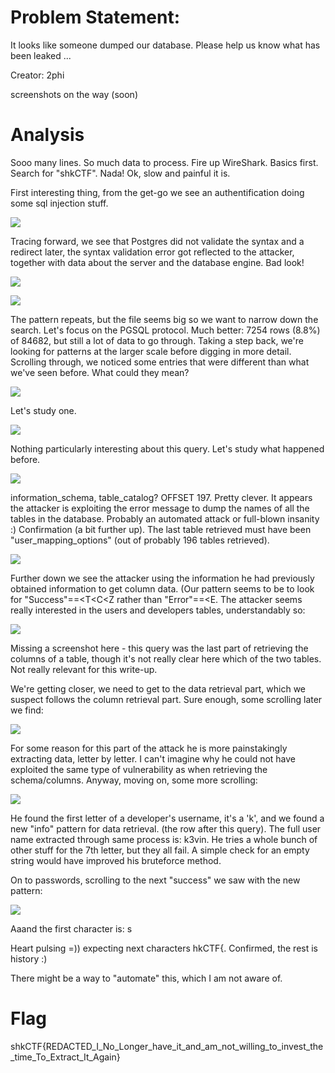 # Problem Statement:

It looks like someone dumped our database. Please help us know what has been leaked ...

Creator: 2phi

screenshots on the way (soon)

# Analysis

Sooo many lines. So much data to process. Fire up WireShark. Basics first. Search for "shkCTF". Nada! Ok, slow and painful it is. 

First interesting thing, from the get-go we see an authentification doing some sql injection stuff.

![](../Images/injection_1.PNG)

Tracing forward, we see that Postgres did not validate the syntax and a redirect later, the syntax validation error got reflected to the attacker, together with data about the  server and the database engine. Bad look!  

![](../Images/injection_2.PNG)

![](../Images/injection_3.PNG)

The pattern repeats, but the file seems big so we want to narrow down the search. Let's focus on the PGSQL protocol. Much better: 7254 rows (8.8%) of 84682, but still a lot of data to go through. Taking a step back, we're looking for patterns at the larger scale before digging in more detail. Scrolling through, we noticed some entries that were different than what we've seen before. What could they mean? 

![](../Images/injection_4.PNG)

Let's study one. 

![](../Images/injection_5.PNG)

Nothing particularly interesting about this query. Let's study what happened before.

![](../Images/injection_6.PNG)

information_schema, table_catalog? OFFSET 197. Pretty clever. It appears the attacker is exploiting the error message to dump the names of all the tables in the database. Probably an automated attack or full-blown insanity :) Confirmation (a bit further up). The last table retrieved must have been "user_mapping_options" (out of probably 196 tables retrieved).

![](../Images/injection_7.PNG)

Further down we see the attacker using the information he had previously obtained information to get column data. (Our pattern seems to be to look for "Success"==<T<C<Z rather than "Error"==<E. The attacker seems really interested in the users and developers tables, understandably so: 

![](../Images/injection_8.PNG)

Missing a screenshot here - this query was the last part of retrieving the columns of a table, though it's not really clear here which of the two tables. Not really relevant for this write-up.

We're getting closer, we need to get to the data retrieval part, which we suspect follows the column retrieval part. Sure enough, some scrolling later we find:

![](../Images/injection_9.PNG)

For some reason for this part of the attack he is more painstakingly extracting data, letter by letter. I can't imagine why he could not have exploited the same type of vulnerability as when retrieving the schema/columns. Anyway, moving on, some more scrolling:

![](../Images/injection_10.PNG)

He found the first letter of a developer's username, it's a 'k', and we found a new "info" pattern for data retrieval. (the row after this query). The full user name extracted through same process is: k3vin. He tries a whole bunch of other stuff for the 7th letter, but they all fail. A simple check for an empty string would have improved his bruteforce method.

On to passwords, scrolling to the next "success" we saw with the new pattern:

![](../Images/injection_11.PNG)

Aaand the first character is: s

Heart pulsing =)) expecting next characters hkCTF{. Confirmed, the rest is history :)

There might be a way to "automate" this, which I am not aware of.

# Flag 
shkCTF{REDACTED_I_No_Longer_have_it_and_am_not_willing_to_invest_the_time_To_Extract_It_Again}


